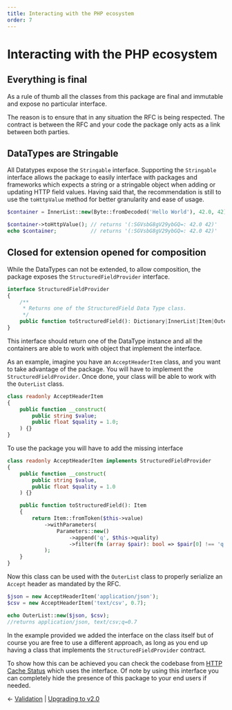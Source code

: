 ```yaml
---
title: Interacting with the PHP ecosystem
order: 7
---
```


# Interacting with the PHP ecosystem

## Everything is final

As a rule of thumb all the classes from this package are final and immutable and
expose no particular interface.

The reason is to ensure that in any situation the RFC is being respected. The contract
is between the RFC and your code the package only acts as a link between both parties.

## DataTypes are Stringable

All Datatypes expose the `Stringable` interface. Supporting the `Stringable`
interface allows the package to easily interface with packages and frameworks
which expects a string or a stringable object when adding or updating
HTTP field values. Having said that, the recommendation is still to use
the `toHttpValue` method for better granularity and ease of usage.

```php
$container = InnerList::new(Byte::fromDecoded('Hello World'), 42.0, 42);

$container->toHttpValue(); // returns '(:SGVsbG8gV29ybGQ=: 42.0 42)'
echo $container;           // returns '(:SGVsbG8gV29ybGQ=: 42.0 42)' 
```

## Closed for extension opened for composition

While the DataTypes can not be extended, to allow composition, the package exposes
the `StructuredFieldProvider` interface.

```php
interface StructuredFieldProvider
{
    /**
     * Returns one of the StructuredField Data Type class.
     */
    public function toStructuredField(): Dictionary|InnerList|Item|OuterList|Parameters;
}
```

This interface should return one of the DataType instance and all the containers are able to work
with object that implement the interface.

As an example, imagine you have an `AcceptHeaderItem` class, and you want to take advantage of the package.
You will have to implement the `StructuredFieldProvider`. Once done, your class will be able to
work with the `OuterList` class.

```php
class readonly AcceptHeaderItem
{
    public function __construct(
        public string $value;
        public float $quality = 1.0;
    ) {}
}
```

To use the package you will have to add the missing interface

```php
class readonly AcceptHeaderItem implements StructuredFieldProvider
{
    public function __construct(
        public string $value,
        public float $quality = 1.0
    ) {}

    public function toStructuredField(): Item
    {
        return Item::fromToken($this->value)
            ->withParameters(
                Parameters::new()
                    ->append('q', $this->quality)
                    ->filter(fn (array $pair): bool => $pair[0] !== 'q' || 1.0 !== $pair[1]->value())
            );
    }
}
```

Now this class can be used with the `OuterList` class to properly serialize an `Accept` header
as mandated by the RFC.

```php
$json = new AcceptHeaderItem('application/json');
$csv = new AcceptHeaderItem('text/csv', 0.7);

echo OuterList::new($json, $csv);
//returns application/json, text/csv;q=0.7
```

In the example provided we added the interface on the class itself but of course you are free to use
a different approach, as long as you end up having a class that implements the `StructuredFieldProvider`
contract.

To show how this can be achieved you can check the codebase from [HTTP Cache Status](https://github.com/bakame-php/http-cache-status)
which uses the interface. Of note by using this interface you can completely hide the presence of 
this package to your end users if needed.

&larr; [Validation](05-validation.md)  | [Upgrading to v2.0](07-migration)
